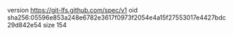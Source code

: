 version https://git-lfs.github.com/spec/v1
oid sha256:05596e853a248e6782e3617f0973f2054e4a15f27553017e4427bdc29d842e54
size 154
